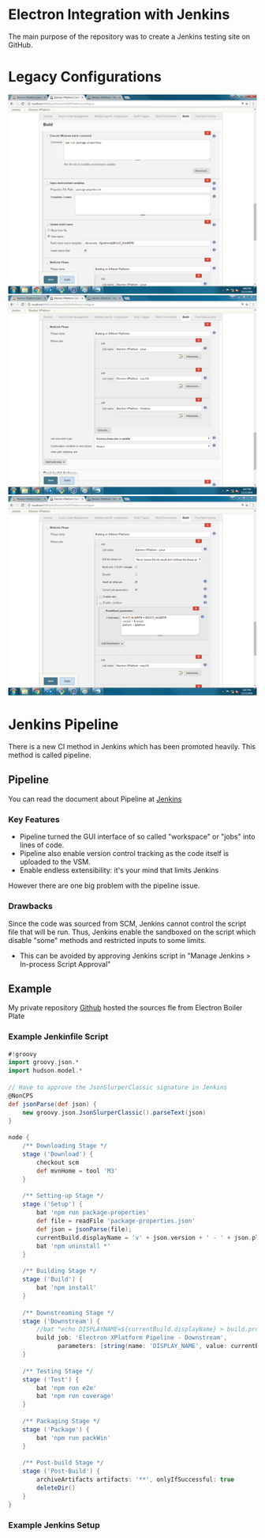 # Electron Integration with Jenkins

The main purpose of the repository was to create a Jenkins testing site on GitHub.

# Legacy Configurations

![alt tag](pics/legacy1.png)
![alt tag](pics/legacy2.png)
![alt tag](pics/legacy3.png)

# Jenkins Pipeline

There is a new CI method in Jenkins which has been promoted heavily. This method is called pipeline.

## Pipeline

You can read the document about Pipeline at [Jenkins](https://jenkins.io/doc/book/pipeline/)

### Key Features

- Pipeline turned the GUI interface of so called "workspace" or "jobs" into lines of code.
- Pipeline also enable version control tracking as the code itself is uploaded to the VSM.
- Enable endless extensibility: it's your mind that limits Jenkins

However there are one big problem with the pipeline issue.

### Drawbacks

Since the code was sourced from SCM, Jenkins cannot control the script file that will be run.
Thus, Jenkins enable the sandboxed on the script which disable "some" methods and restricted inputs to some limits.

- This can be avoided by approving Jenkins script in "Manage Jenkins > In-process Script Approval"

## Example

My private repository [Github](https://github.com/ThePooE/jenkins_electron) hosted the sources fle from Electron Boiler Plate

### Example Jenkinfile Script

```groovy
#!groovy
import groovy.json.*
import hudson.model.*

// Have to approve the JsonSlurperClassic signature in Jenkins
@NonCPS
def jsonParse(def json) {
    new groovy.json.JsonSlurperClassic().parseText(json)
}

node {
    /** Downloading Stage */
    stage ('Download') {
        checkout scm
        def mvnHome = tool 'M3'
    }

    /** Setting-up Stage */
    stage ('Setup') {
        bat 'npm run package-properties'
        def file = readFile 'package-properties.json'
        def json = jsonParse(file);
        currentBuild.displayName = 'v' + json.version + ' - ' + json.platform + env.BUILD_ID
        bat 'npm uninstall *'
    }

    /** Building Stage */
    stage ('Build') {
        bat 'npm install'
    }

    /** Downstreaming Stage */
    stage ('Downstream') {
        //bat "echo DISPLAYNAME=${currentBuild.displayName} > build.properties"
        build job: 'Electron XPlatform Pipeline - Downstream',
              parameters: [string(name: 'DISPLAY_NAME', value: currentBuild.displayName)]
    }

    /** Testing Stage */
    stage ('Test') {
        bat 'npm run e2e'
        bat 'npm run coverage'
    }

    /** Packaging Stage */
    stage ('Package') {
        bat 'npm run packWin'
    }

    /** Post-build Stage */
    stage ('Post-Build') {
        archiveArtifacts artifacts: '**', onlyIfSuccessful: true
        deleteDir()
    }
}
```

### Example Jenkins Setup